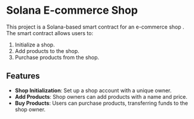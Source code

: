 # Solana E-commerce Shop

This project is a Solana-based smart contract for an e-commerce shop . The smart contract allows users to:

1. Initialize a shop.
2. Add products to the shop.
3. Purchase products from the shop.

## Features

- **Shop Initialization**: Set up a shop account with a unique owner.
- **Add Products**: Shop owners can add products with a name and price.
- **Buy Products**: Users can purchase products, transferring funds to the shop owner.
  
